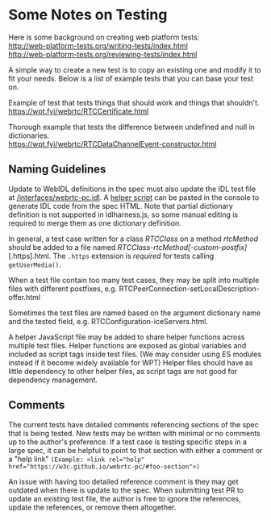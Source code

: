 # Some Notes on Testing

Here is some background on creating web platform tests:  
http://web-platform-tests.org/writing-tests/index.html  
http://web-platform-tests.org/reviewing-tests/index.html

A simple way to create a new test is to copy an existing one and modify it to fit your needs. Below is a list of example tests that you can base your test on.

Example of test that tests things that should work and things that shouldn't.  
https://wpt.fyi/webrtc/RTCCertificate.html

Thorough example that tests the difference between undefined and null in dictionaries.  
https://wpt.fyi/webrtc/RTCDataChannelEvent-constructor.html

## Naming Guidelines

Update to WebIDL definitions in the spec must also update the IDL test file at [/interfaces/webrtc-pc.idl](https://github.com/w3c/web-platform-tests/blob/master/interfaces/webrtc-pc.idl).
A [helper script](http://web-platform-tests.org/writing-tests/idlharness.html)
can be pasted in the console to generate IDL code from the spec HTML. Note that
partial dictionary definition is not supported in idlharness.js, so some manual
editing is required to merge them as one dictionary definition.

In general, a test case written for a class _RTCClass_ on a method _rtcMethod_
should be added to a file named _RTCClass_-_rtcMethod\[-custom-postfix\]_\[.https].html.
The `.https` extension is _required_ for tests calling `getUserMedia()`.

When a test file contain too many test cases, they may be split into multiple
files with different postfixes, e.g. RTCPeerConnection-setLocalDescription-offer.html

Sometimes the test files are named based on the argument dictionary name and the
tested field, e.g. RTCConfiguration-iceServers.html.

A helper JavaScript file may be added to share helper functions across multiple
test files. Helper functions are exposed as global variables and included as
script tags inside test files. (We may consider using ES modules instead if it
become widely available for WPT) Helper files should have as little dependency
to other helper files, as script tags are not good for dependency management.

## Comments

The current tests have detailed comments referencing sections of the spec that
is being tested. New tests may be written with minimal or no comments up to the
author's preference. If a test case is testing specific steps in a large spec,
it can be helpful to point to that section with either a comment or a "help
link" `(Example: <link rel="help" href="https://w3c.github.io/webrtc-pc/#foo-section">)`

An issue with having too detailed reference comment is they may get outdated when
there is update to the spec. When submitting test PR to update an existing test
file, the author is free to ignore the references, update the references, or
remove them altogether.
